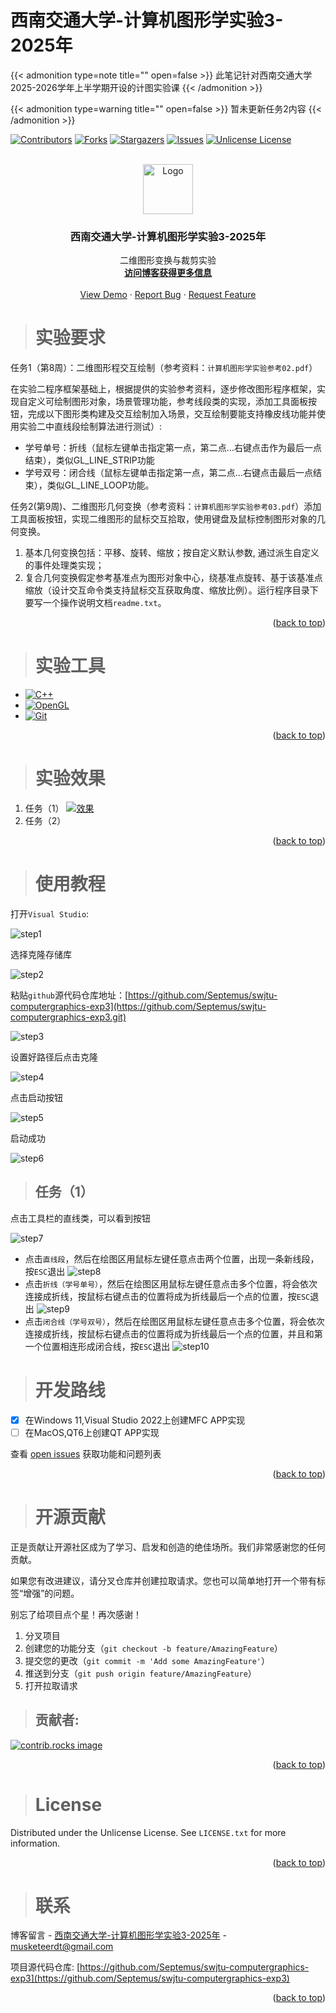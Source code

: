 # 西南交通大学-计算机图形学实验3-2025年


{{< admonition type=note title="" open=false >}}
此笔记针对西南交通大学2025-2026学年上半学期开设的计图实验课
{{< /admonition >}}

{{< admonition type=warning title="" open=false >}}
暂未更新任务2内容
{{< /admonition >}}



<!-- Improved compatibility of back to top link: See: https://github.com/Septemus/swjtu-computergraphics-exp3/pull/73 -->
<a id="readme-top"></a>
<!--
*** Thanks for checking out the swjtu-computergraphics-exp. If you have a suggestion
*** that would make this better, please fork the repo and create a pull request
*** or simply open an issue with the tag "enhancement".
*** Don't forget to give the project a star!
*** Thanks again! Now go create something AMAZING! :D
-->



<!-- PROJECT SHIELDS -->
<!--
*** I'm using markdown "reference style" links for readability.
*** Reference links are enclosed in brackets [ ] instead of parentheses ( ).
*** See the bottom of this document for the declaration of the reference variables
*** for contributors-url, forks-url, etc. This is an optional, concise syntax you may use.
*** https://www.markdownguide.org/basic-syntax/#reference-style-links
-->
[![Contributors][contributors-shield]][contributors-url]
[![Forks][forks-shield]][forks-url]
[![Stargazers][stars-shield]][stars-url]
[![Issues][issues-shield]][issues-url]
[![Unlicense License][license-shield]][license-url]



<!-- PROJECT LOGO -->
<br />
<div align="center">
  <a href="https://github.com/Septemus/swjtu-computergraphics-exp3">
    <img src="/images/logo.png" alt="Logo" width="80" height="80">
  </a>

  <h3 align="center">西南交通大学-计算机图形学实验3-2025年</h3>

  <p align="center">
    二维图形变换与裁剪实验
    <br />
    <a href="https://septemus.github.io/computer_graphics_exp3/"><strong>访问博客获得更多信息</strong></a>
    <br />
    <br />
    <a href="https://github.com/Septemus/swjtu-computergraphics-exp3">View Demo</a>
    &middot;
    <a href="https://github.com/Septemus/swjtu-computergraphics-exp3/issues/new?labels=bug&template=bug-report---.md">Report Bug</a>
    &middot;
    <a href="https://github.com/Septemus/swjtu-computergraphics-exp3/issues/new?labels=enhancement&template=feature-request---.md">Request Feature</a>
  </p>
</div>



<!-- ABOUT THE PROJECT -->
> # 实验要求



任务1（第8周）：二维图形程交互绘制（参考资料：`计算机图形学实验参考02.pdf`）

在实验二程序框架基础上，根据提供的实验参考资料，逐步修改图形程序框架，实现自定义可绘制图形对象，场景管理功能，参考线段类的实现，添加工具面板按钮，完成以下图形类构建及交互绘制加入场景，交互绘制要能支持橡皮线功能并使用实验二中直线段绘制算法进行测试）:

- 学号单号：折线（鼠标左键单击指定第一点，第二点...右键点击作为最后一点结束），类似GL_LINE_STRIP功能
- 学号双号：闭合线（鼠标左键单击指定第一点，第二点...右键点击最后一点结束），类似GL_LINE_LOOP功能。

任务2(第9周)、二维图形几何变换（参考资料：`计算机图形学实验参考03.pdf`）添加工具面板按钮，实现二维图形的鼠标交互拾取，使用键盘及鼠标控制图形对象的几何变换。

1. 基本几何变换包括：平移、旋转、缩放；按自定义默认参数, 通过派生自定义的事件处理类实现；
2. 复合几何变换假定参考基准点为图形对象中心，绕基准点旋转、基于该基准点缩放（设计交互命令类支持鼠标交互获取角度、缩放比例）。运行程序目录下要写一个操作说明文档`readme.txt`。

<p align="right">(<a href="#readme-top">back to top</a>)</p>



> # 实验工具



- [![C++][C++]][C++-url]
- [![OpenGL][OpenGL]][OpenGL-url]
- [![Git][Git]][Git-url]

<p align="right">(<a href="#readme-top">back to top</a>)</p>



<!-- GETTING STARTED -->
> # 实验效果


1. 任务（1）
    [![效果][result]](https://example.com) 
1. 任务（2）
    

<p align="right">(<a href="#readme-top">back to top</a>)</p>


> # 使用教程

打开`Visual Studio`:

![step1](/images/step1.png)

选择克隆存储库

![step2](/images/step2.png)

粘贴`github`源代码仓库地址：[https://github.com/Septemus/swjtu-computergraphics-exp3](https://github.com/Septemus/swjtu-computergraphics-exp3.git)

![step3](/images/cg/exp3/step3.png)

设置好路径后点击克隆

![step4](/images/step4.png)

点击启动按钮

![step5](/images/step5.png)

启动成功

![step6](/images/cg/exp3/step6.png)

> ## 任务（1）

点击工具栏的直线类，可以看到按钮

![step7](/images/cg/exp3/step7.png)

- 点击`直线段`，然后在绘图区用鼠标左键任意点击两个位置，出现一条新线段，按`ESC`退出
    ![step8](/images/cg/exp3/step8.png)
- 点击`折线（学号单号）`，然后在绘图区用鼠标左键任意点击多个位置，将会依次连接成折线，按鼠标右键点击的位置将成为折线最后一个点的位置，按`ESC`退出
    ![step9](/images/cg/exp3/step9.png)
- 点击`闭合线（学号双号）`，然后在绘图区用鼠标左键任意点击多个位置，将会依次连接成折线，按鼠标右键点击的位置将成为折线最后一个点的位置，并且和第一个位置相连形成闭合线，按`ESC`退出
    ![step10](/images/cg/exp3/step10.png)

<!-- ROADMAP -->
> # 开发路线

- [x] 在Windows 11,Visual Studio 2022上创建MFC APP实现
- [ ] 在MacOS,QT6上创建QT APP实现

查看 [open issues](https://github.com/Septemus/swjtu-computergraphics-exp3/issues) 获取功能和问题列表

<p align="right">(<a href="#readme-top">back to top</a>)</p>



<!-- CONTRIBUTING -->
> # 开源贡献

正是贡献让开源社区成为了学习、启发和创造的绝佳场所。我们非常感谢您的任何贡献。

如果您有改进建议，请分叉仓库并创建拉取请求。您也可以简单地打开一个带有标签“增强”的问题。

别忘了给项目点个星！再次感谢！

1. 分叉项目
2. 创建您的功能分支（`git checkout -b feature/AmazingFeature`）
3. 提交您的更改（`git commit -m 'Add some AmazingFeature'`）
4. 推送到分支（`git push origin feature/AmazingFeature`）
5. 打开拉取请求

> ## 贡献者:

<a href="https://github.com/Septemus/swjtu-computergraphics-exp3/graphs/contributors">
  <img src="https://contrib.rocks/image?repo=septemus/swjtu-computergraphics-exp3" alt="contrib.rocks image" />
</a>

<p align="right">(<a href="#readme-top">back to top</a>)</p>



<!-- LICENSE -->
> # License

Distributed under the Unlicense License. See `LICENSE.txt` for more information.

<p align="right">(<a href="#readme-top">back to top</a>)</p>



<!-- CONTACT -->
> # 联系

博客留言 - [西南交通大学-计算机图形学实验3-2025年](https://septemus.github.io/computer_graphics_exp3/) - [musketeerdt@gmail.com](musketeerdt@gmail.com)

项目源代码仓库: [https://github.com/Septemus/swjtu-computergraphics-exp3](https://github.com/Septemus/swjtu-computergraphics-exp3)

<p align="right">(<a href="#readme-top">back to top</a>)</p>





<!-- MARKDOWN LINKS & IMAGES -->
<!-- https://www.markdownguide.org/basic-syntax/#reference-style-links -->
[contributors-shield]: https://img.shields.io/github/contributors/septemus/swjtu-computergraphics-exp3.svg?style=for-the-badge
[contributors-url]: https://github.com/Septemus/swjtu-computergraphics-exp3/graphs/contributors
[forks-shield]: https://img.shields.io/github/forks/septemus/swjtu-computergraphics-exp3.svg?style=for-the-badge
[forks-url]: https://github.com/Septemus/swjtu-computergraphics-exp3/network/members
[stars-shield]: https://img.shields.io/github/stars/septemus/swjtu-computergraphics-exp3.svg?style=for-the-badge
[stars-url]: https://github.com/Septemus/swjtu-computergraphics-exp3/stargazers
[issues-shield]: https://img.shields.io/github/issues/septemus/swjtu-computergraphics-exp3.svg?style=for-the-badge
[issues-url]: https://github.com/Septemus/swjtu-computergraphics-exp3/issues
[license-shield]: https://img.shields.io/github/license/septemus/swjtu-computergraphics-exp3.svg?style=for-the-badge
[license-url]: https://github.com/Septemus/swjtu-computergraphics-exp3/blob/master/LICENSE.txt
[linkedin-shield]: https://img.shields.io/badge/-LinkedIn-black.svg?style=for-the-badge&logo=linkedin&colorB=555
[linkedin-url]: https://linkedin.com/in/septemus
[product-screenshot]: images/screenshot.png
[result]: /images/cg/exp3/result.png
[result2]: images/res2.png
[Next.js]: https://img.shields.io/badge/next.js-000000?style=for-the-badge&logo=nextdotjs&logoColor=white
[C++]: https://img.shields.io/badge/c++-000000?style=for-the-badge&logo=cplusplus&logoColor=white
[C++-url]: https://en.wikipedia.org/wiki/C++
[OpenGL]: https://img.shields.io/badge/opengl-000000?style=for-the-badge&logo=opengl&logoColor=white
[OpenGL-url]: https://www.opengl.org/
[Git]: https://img.shields.io/badge/Git-000000?style=for-the-badge&logo=git&logoColor=white
[Git-url]: https://git-scm.com/downloads
[Next-url]: https://nextjs.org/
[React.js]: https://img.shields.io/badge/React-20232A?style=for-the-badge&logo=react&logoColor=61DAFB
[React-url]: https://reactjs.org/
[Vue.js]: https://img.shields.io/badge/Vue.js-35495E?style=for-the-badge&logo=vuedotjs&logoColor=4FC08D
[Vue-url]: https://vuejs.org/
[Angular.io]: https://img.shields.io/badge/Angular-DD0031?style=for-the-badge&logo=angular&logoColor=white
[Angular-url]: https://angular.io/
[Svelte.dev]: https://img.shields.io/badge/Svelte-4A4A55?style=for-the-badge&logo=svelte&logoColor=FF3E00
[Svelte-url]: https://svelte.dev/
[Laravel.com]: https://img.shields.io/badge/Laravel-FF2D20?style=for-the-badge&logo=laravel&logoColor=white
[Laravel-url]: https://laravel.com
[Bootstrap.com]: https://img.shields.io/badge/Bootstrap-563D7C?style=for-the-badge&logo=bootstrap&logoColor=white
[Bootstrap-url]: https://getbootstrap.com
[JQuery.com]: https://img.shields.io/badge/jQuery-0769AD?style=for-the-badge&logo=jquery&logoColor=white
[JQuery-url]: https://jquery.com 

